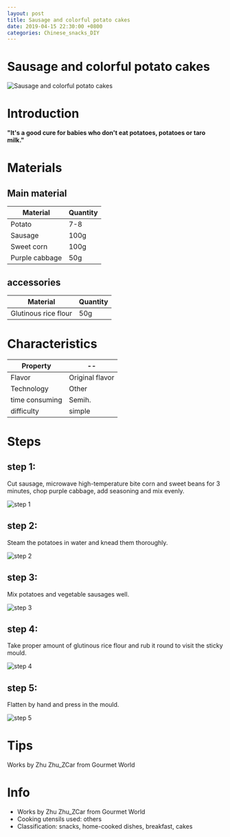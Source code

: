 ```yaml
---
layout: post
title: Sausage and colorful potato cakes
date: 2019-04-15 22:30:00 +0800
categories: Chinese_snacks_DIY
---
```


# Sausage and colorful potato cakes

![Sausage and colorful potato cakes]({{site.baseurl}}/img/451301/451301.jpg)

# Introduction

**"It's a good cure for babies who don't eat potatoes, potatoes or taro milk."**

# Materials


## Main material

Material|Quantity
--|--
Potato|7-8
Sausage|100g
Sweet corn|100g
Purple cabbage|50g

## accessories

Material|Quantity
--|--
Glutinous rice flour|50g

# Characteristics

Property|--
--|--
Flavor|Original flavor
Technology|Other
time consuming|Semih.
difficulty|simple

# Steps

## step 1:

Cut sausage, microwave high-temperature bite corn and sweet beans for 3 minutes, chop purple cabbage, add seasoning and mix evenly.

![step 1]({{site.baseurl}}/img/451301/1.jpg)

## step 2:

Steam the potatoes in water and knead them thoroughly.

![step 2]({{site.baseurl}}/img/451301/2.jpg)

## step 3:

Mix potatoes and vegetable sausages well.

![step 3]({{site.baseurl}}/img/451301/3.jpg)

## step 4:

Take proper amount of glutinous rice flour and rub it round to visit the sticky mould.

![step 4]({{site.baseurl}}/img/451301/4.jpg)

## step 5:

Flatten by hand and press in the mould.

![step 5]({{site.baseurl}}/img/451301/5.jpg)

# Tips

Works by Zhu Zhu_ZCar from Gourmet World

# Info

- Works by Zhu Zhu_ZCar from Gourmet World
- Cooking utensils used: others
- Classification: snacks, home-cooked dishes, breakfast, cakes
